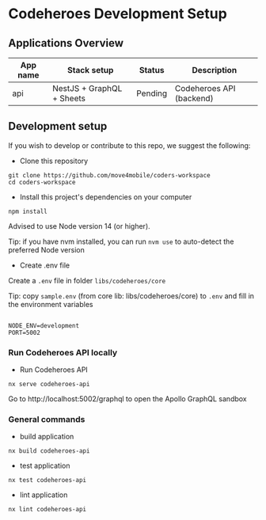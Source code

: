 # Codeheroes Development Setup

## Applications Overview

| App name | Stack setup                 | Status  | Description              |
| -------- | --------------------------- | ------- | ------------------------ |
| api      | NestJS + GraphQL + Sheets   | Pending | Codeheroes API (backend) |

## Development setup

If you wish to develop or contribute to this repo, we suggest the following:

- Clone this repository

```
git clone https://github.com/move4mobile/coders-workspace
cd coders-workspace
```

- Install this project's dependencies on your computer

```
npm install
```

Advised to use Node version 14 (or higher).

Tip: if you have nvm installed, you can run `nvm use` to auto-detect the preferred Node version

- Create .env file

Create a `.env` file in folder `libs/codeheroes/core`

Tip: copy `sample.env` (from core lib: libs/codeheroes/core) to `.env` and fill in the environment variables

```

NODE_ENV=development
PORT=5002

```

### Run Codeheroes API locally

- Run Codeheroes API

```
nx serve codeheroes-api
```

Go to http://localhost:5002/graphql to open the Apollo GraphQL sandbox

### General commands

- build application

```
nx build codeheroes-api
```

- test application

```
nx test codeheroes-api
```

- lint application

```
nx lint codeheroes-api
```
